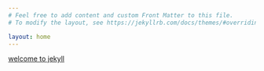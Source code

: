 ```yaml
---
# Feel free to add content and custom Front Matter to this file.
# To modify the layout, see https://jekyllrb.com/docs/themes/#overriding-theme-defaults

layout: home
---
```

[welcome to jekyll](_posts/2022-01-06-welcome-to-jekyll.markdown)